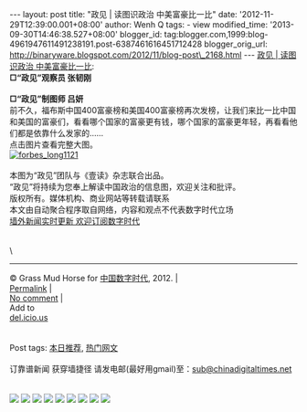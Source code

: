 --- layout: post title: "政见 | 读图识政治 中美富豪比一比" date:
'2012-11-29T12:39:00.001+08:00' author: Wenh Q tags: - view
modified\_time: '2013-09-30T14:46:38.527+08:00' blogger\_id:
tag:blogger.com,1999:blog-4961947611491238191.post-6387461616451712428
blogger\_orig\_url:
http://binaryware.blogspot.com/2012/11/blog-post\_2168.html --- [政见 |
读图识政治
中美富豪比一比](http://feedproxy.google.com/~r/chinagfwblog/~3/rfGsKLPh488/):
\
**□“政见”观察员 张韧刚**\
\
**□“政见”制图师 吕妍**\
前不久，福布斯中国400富豪榜和美国400富豪榜再次发榜，让我们来比一比中国和美国的富豪们，看看哪个国家的富豪更有钱，哪个国家的富豪更年轻，再看看他们都是依靠什么发家的……\
点击图片查看完整大图。\
[![](http://cnpolitics.org/wp-content/uploads/2012/11/forbes_long1121-215x1024.jpg "forbes_long1121")](http://cnpolitics.org/wp-content/uploads/2012/11/forbes_long1121.jpg)\
\
本图为“政见”团队与《壹读》杂志联合出品。\
“政见”将持续为您奉上解读中国政治的信息图，欢迎关注和批评。\
版权所有。媒体机构、商业网站等转载请联系\
本文由自动聚合程序取自网络，内容和观点不代表数字时代立场\
[墙外新闻实时更新 欢迎订阅数字时代](http://eepurl.com/msuvD)\
\
\
\

* * * * *

© Grass Mud Horse for [中国数字时代](https://mycdtweb.info/chinese),
2012. |\
[Permalink](https://mycdtweb.info/chinese/2012/11/%e6%94%bf%e8%a7%81-%e3%80%90%e8%af%bb%e5%9b%be%e8%af%86%e6%94%bf%e6%b2%bb%e3%80%91%e4%b8%ad%e7%be%8e%e5%af%8c%e8%b1%aa%e6%af%94%e4%b8%80%e6%af%94/)
|\
[No
comment](https://mycdtweb.info/chinese/2012/11/%e6%94%bf%e8%a7%81-%e3%80%90%e8%af%bb%e5%9b%be%e8%af%86%e6%94%bf%e6%b2%bb%e3%80%91%e4%b8%ad%e7%be%8e%e5%af%8c%e8%b1%aa%e6%af%94%e4%b8%80%e6%af%94/#comments)
|\
Add to\
[del.icio.us](http://del.icio.us/post?url=https://mycdtweb.info/chinese/2012/11/%e6%94%bf%e8%a7%81-%e3%80%90%e8%af%bb%e5%9b%be%e8%af%86%e6%94%bf%e6%b2%bb%e3%80%91%e4%b8%ad%e7%be%8e%e5%af%8c%e8%b1%aa%e6%af%94%e4%b8%80%e6%af%94/&title=%E6%94%BF%E8%A7%81%20%7C%20%E8%AF%BB%E5%9B%BE%E8%AF%86%E6%94%BF%E6%B2%BB%20%E4%B8%AD%E7%BE%8E%E5%AF%8C%E8%B1%AA%E6%AF%94%E4%B8%80%E6%AF%94)\
\
\
Post tags:
[本日推荐](https://mycdtweb.info/chinese/tag/%e6%9c%ac%e6%97%a5%e6%8e%a8%e8%8d%90/?category=10466),
[热门网文](https://mycdtweb.info/chinese/tag/%e7%83%ad%e9%97%a8%e7%bd%91%e6%96%87/?category=10466)\
\
订靠谱新闻 获穿墙捷径
请发电邮(最好用gmail)至：sub@chinadigitaltimes.net\
\
\
[![](http://feeds.feedburner.com/~ff/chinagfwblog?d=yIl2AUoC8zA)](http://feeds.feedburner.com/~ff/chinagfwblog?a=rfGsKLPh488:A1AmBdB_VC0:yIl2AUoC8zA)
[![](http://feeds.feedburner.com/~ff/chinagfwblog?i=rfGsKLPh488:A1AmBdB_VC0:-BTjWOF_DHI)](http://feeds.feedburner.com/~ff/chinagfwblog?a=rfGsKLPh488:A1AmBdB_VC0:-BTjWOF_DHI)
[![](http://feeds.feedburner.com/~ff/chinagfwblog?i=rfGsKLPh488:A1AmBdB_VC0:F7zBnMyn0Lo)](http://feeds.feedburner.com/~ff/chinagfwblog?a=rfGsKLPh488:A1AmBdB_VC0:F7zBnMyn0Lo)
[![](http://feeds.feedburner.com/~ff/chinagfwblog?i=rfGsKLPh488:A1AmBdB_VC0:V_sGLiPBpWU)](http://feeds.feedburner.com/~ff/chinagfwblog?a=rfGsKLPh488:A1AmBdB_VC0:V_sGLiPBpWU)
[![](http://feeds.feedburner.com/~ff/chinagfwblog?d=qj6IDK7rITs)](http://feeds.feedburner.com/~ff/chinagfwblog?a=rfGsKLPh488:A1AmBdB_VC0:qj6IDK7rITs)
[![](http://feeds.feedburner.com/~ff/chinagfwblog?d=l6gmwiTKsz0)](http://feeds.feedburner.com/~ff/chinagfwblog?a=rfGsKLPh488:A1AmBdB_VC0:l6gmwiTKsz0)
[![](http://feeds.feedburner.com/~ff/chinagfwblog?i=rfGsKLPh488:A1AmBdB_VC0:gIN9vFwOqvQ)](http://feeds.feedburner.com/~ff/chinagfwblog?a=rfGsKLPh488:A1AmBdB_VC0:gIN9vFwOqvQ)
[![](http://feeds.feedburner.com/~ff/chinagfwblog?d=TzevzKxY174)](http://feeds.feedburner.com/~ff/chinagfwblog?a=rfGsKLPh488:A1AmBdB_VC0:TzevzKxY174)
![](http://feeds.feedburner.com/~r/chinagfwblog/~4/rfGsKLPh488)
